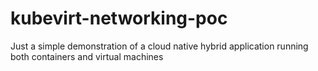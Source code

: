# kubevirt-networking-poc
Just a simple demonstration of a cloud native hybrid application running both containers and virtual machines
